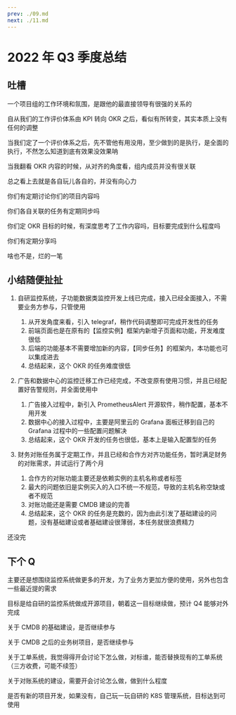 ```yaml
---
prev: ./09.md
next: ./11.md
---
```


# 2022 年 Q3 季度总结

## 吐槽

一个项目组的工作环境和氛围，是跟他的最直接领导有很强的关系的

自从我们的工作评价体系由 KPI 转向 OKR 之后，看似有所转变，其实本质上没有任何的调整

当我们定了一个评价体系之后，先不管他有用没用，至少做到的是执行，是全面的执行，不然怎么知道到底有效果没效果呐

当我翻看 OKR 内容的时候，从对齐的角度看，组内成员并没有很关联

总之看上去就是各自玩儿各自的，并没有向心力

你们有定期讨论你们的项目内容吗

你们各自关联的任务有定期同步吗

你们定 OKR 目标的时候，有深度思考了工作内容吗，目标要完成到什么程度吗

你们有定期分享吗

啥也不是，烂的一笔

## 小结随便扯扯

1. 自研监控系统，子功能数据类监控开发上线已完成，接入已经全面接入，不需要业务方参与，只管使用

   1. 从开发角度来看，引入 telegraf，稍作代码调整即可完成开发性的任务
   2. 前端页面也是在原有的【监控实例】框架内新增子页面和功能，开发难度很低
   3. 后端的功能基本不需要增加新的内容，【同步任务】的框架内，本功能也可以集成进去
   4. 总结起来，这个 OKR 的任务难度很低

2. 广告和数据中心的监控迁移工作已经完成，不改变原有使用习惯，并且已经配置好告警规则，并全面使用中

   1. 广告接入过程中，新引入 PrometheusAlert 开源软件，稍作配置，基本不用开发
   2. 数据中心的接入过程中，主要是阿里云的 Grafana 面板迁移到自己的 Grafana 过程中的一些配置问题解决
   3. 总结起来，这个 OKR 开发的任务也很低，基本上是输入配置型的任务

3. 财务对账任务属于定期工作，并且已经和合作方对齐功能任务，暂时满足财务的对账需求，并试运行了两个月

   1. 合作方的对账功能主要还是依赖实例的主机名称或者标签
   2. 最大的问题依旧是实例买入的入口不统一不规范，导致的主机名称空缺或者不规范
   3. 对账功能还是需要 CMDB 建设的完善
   4. 总结起来，这个 OKR 的任务是充数的，因为由此引发了基础建设的问题，没有基础建设或者基础建设很薄弱，本任务就很浪费精力

还没完

## 下个 Q

主要还是想围绕监控系统做更多的开发，为了业务方更加方便的使用，另外也包含一些最近提的需求

目标是给自研的监控系统做成开源项目，朝着这一目标继续做，预计 Q4 能够对外完成

关于 CMDB 的基础建设，是否继续参与

关于 CMDB 之后的业务树项目，是否继续参与

关于工单系统，我觉得得开会讨论下怎么做，对标谁，能否替换现有的工单系统（三方收费，可能不续签）

关于对账系统的建设，需要开会讨论怎么做，做到什么程度

是否有新的项目开发，如果没有，自己玩一玩自研的 K8S 管理系统，目标达到可使用
